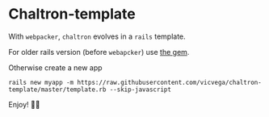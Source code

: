 # Chaltron-template

With `webpacker`, `chaltron` evolves in a `rails` template.

For older rails version (before `webapcker`) use [the gem](https://github.com/vicvega/chaltron).

Otherwise create a new app
```
rails new myapp -m https://raw.githubusercontent.com/vicvega/chaltron-template/master/template.rb --skip-javascript
```

Enjoy! 🍺🍺
